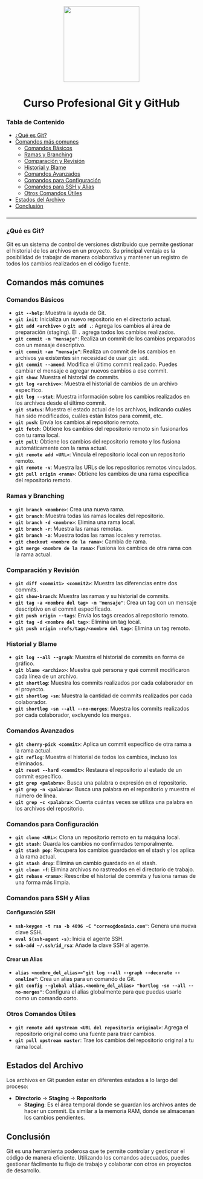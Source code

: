 <div align="center">
  <img height="200" src="https://avatars.githubusercontent.com/u/2975064?s=200&v=4"  />
</div>

###

<h1 align="center">Curso Profesional Git y GitHub</h1>

###

### Tabla de Contenido

- [¿Qué es Git?](#qué-es-git)
- [Comandos más comunes](#comandos-más-comunes)
  - [Comandos Básicos](#comandos-básicos)
  - [Ramas y Branching](#ramas-y-branching)
  - [Comparación y Revisión](#comparación-y-revisión)
  - [Historial y Blame](#historial-y-blame)
  - [Comandos Avanzados](#comandos-avanzados)
  - [Comandos para Configuración](#comandos-para-configuración)
  - [Comandos para SSH y Alias](#comandos-para-ssh-y-alias)
  - [Otros Comandos Útiles](#otros-comandos-útiles)
- [Estados del Archivo](#estados-del-archivo)
- [Conclusión](#conclusión)

###
---
### ¿Qué es Git? <a name="qué-es-git"></a>

Git es un sistema de control de versiones distribuido que permite gestionar el historial de los archivos en un proyecto. Su principal ventaja es la posibilidad de trabajar de manera colaborativa y mantener un registro de todos los cambios realizados en el código fuente.

## Comandos más comunes <a name="comandos-más-comunes"></a>

### Comandos Básicos <a name="comandos-básicos"></a>

- **`git --help`**: Muestra la ayuda de Git.
- **`git init`**: Inicializa un nuevo repositorio en el directorio actual.
- **`git add <archivo>`** o **`git add .`**: Agrega los cambios al área de preparación (staging). El `.` agrega todos los cambios realizados.
- **`git commit -m "mensaje"`**: Realiza un commit de los cambios preparados con un mensaje descriptivo.
- **`git commit -am "mensaje"`**: Realiza un commit de los cambios en archivos ya existentes sin necesidad de usar `git add`.
- **`git commit --amend`**: Modifica el último commit realizado. Puedes cambiar el mensaje o agregar nuevos cambios a ese commit.
- **`git show`**: Muestra el historial de commits.
- **`git log <archivo>`**: Muestra el historial de cambios de un archivo específico.
- **`git log --stat`**: Muestra información sobre los cambios realizados en los archivos desde el último commit.
- **`git status`**: Muestra el estado actual de los archivos, indicando cuáles han sido modificados, cuáles están listos para commit, etc.
- **`git push`**: Envía los cambios al repositorio remoto.
- **`git fetch`**: Obtiene los cambios del repositorio remoto sin fusionarlos con tu rama local.
- **`git pull`**: Obtiene los cambios del repositorio remoto y los fusiona automáticamente con la rama actual.
- **`git remote add <URL>`**: Vincula el repositorio local con un repositorio remoto.
- **`git remote -v`**: Muestra las URLs de los repositorios remotos vinculados.
- **`git pull origin <rama>`**: Obtiene los cambios de una rama específica del repositorio remoto.

### Ramas y Branching <a name="ramas-y-branching"></a>

- **`git branch <nombre>`**: Crea una nueva rama.
- **`git branch`**: Muestra todas las ramas locales del repositorio.
- **`git branch -d <nombre>`**: Elimina una rama local.
- **`git branch -r`**: Muestra las ramas remotas.
- **`git branch -a`**: Muestra todas las ramas locales y remotas.
- **`git checkout <nombre de la rama>`**: Cambia de rama.
- **`git merge <nombre de la rama>`**: Fusiona los cambios de otra rama con la rama actual.

### Comparación y Revisión <a name="comparación-y-revisión"></a>

- **`git diff <commit1> <commit2>`**: Muestra las diferencias entre dos commits.
- **`git show-branch`**: Muestra las ramas y su historial de commits.
- **`git tag -a <nombre del tag> -m "mensaje"`**: Crea un tag con un mensaje descriptivo en el commit especificado.
- **`git push origin --tags`**: Envía los tags creados al repositorio remoto.
- **`git tag -d <nombre del tag>`**: Elimina un tag local.
- **`git push origin :refs/tags/<nombre del tag>`**: Elimina un tag remoto.

### Historial y Blame <a name="historial-y-blame"></a>

- **`git log --all --graph`**: Muestra el historial de commits en forma de gráfico.
- **`git blame <archivo>`**: Muestra qué persona y qué commit modificaron cada línea de un archivo.
- **`git shortlog`**: Muestra los commits realizados por cada colaborador en el proyecto.
- **`git shortlog -sn`**: Muestra la cantidad de commits realizados por cada colaborador.
- **`git shortlog -sn --all --no-merges`**: Muestra los commits realizados por cada colaborador, excluyendo los merges.

### Comandos Avanzados <a name="comandos-avanzados"></a>

- **`git cherry-pick <commit>`**: Aplica un commit específico de otra rama a la rama actual.
- **`git reflog`**: Muestra el historial de todos los cambios, incluso los eliminados.
- **`git reset --hard <commit>`**: Restaura el repositorio al estado de un commit específico.
- **`git grep <palabra>`**: Busca una palabra o expresión en el repositorio.
- **`git grep -n <palabra>`**: Busca una palabra en el repositorio y muestra el número de línea.
- **`git grep -c <palabra>`**: Cuenta cuántas veces se utiliza una palabra en los archivos del repositorio.

### Comandos para Configuración <a name="comandos-para-configuración"></a>

- **`git clone <URL>`**: Clona un repositorio remoto en tu máquina local.
- **`git stash`**: Guarda los cambios no confirmados temporalmente.
- **`git stash pop`**: Recupera los cambios guardados en el stash y los aplica a la rama actual.
- **`git stash drop`**: Elimina un cambio guardado en el stash.
- **`git clean -f`**: Elimina archivos no rastreados en el directorio de trabajo.
- **`git rebase <rama>`**: Reescribe el historial de commits y fusiona ramas de una forma más limpia.

### Comandos para SSH y Alias <a name="comandos-para-ssh-y-alias"></a>

#### Configuración SSH

- **`ssh-keygen -t rsa -b 4096 -C "correo@dominio.com"`**: Genera una nueva clave SSH.
- **`eval $(ssh-agent -s)`**: Inicia el agente SSH.
- **`ssh-add ~/.ssh/id_rsa`**: Añade la clave SSH al agente.

#### Crear un Alias

- **`alias <nombre_del_alias>="git log --all --graph --decorate --oneline"`**: Crea un alias para un comando de Git.
- **`git config --global alias.<nombre_del_alias> "hortlog -sn --all --no-merges"`**: Configura el alias globalmente para que puedas usarlo como un comando corto.

### Otros Comandos Útiles <a name="otros-comandos-útiles"></a>

- **`git remote add upstream <URL del repositorio original>`**: Agrega el repositorio original como una fuente para traer cambios.
- **`git pull upstream master`**: Trae los cambios del repositorio original a tu rama local.

## Estados del Archivo <a name="estados-del-archivo"></a>

Los archivos en Git pueden estar en diferentes estados a lo largo del proceso:

- **Directorio** → **Staging** → **Repositorio**  
  - **Staging**: Es el área temporal donde se guardan los archivos antes de hacer un commit. Es similar a la memoria RAM, donde se almacenan los cambios pendientes.

## Conclusión <a name="conclusión"></a>

Git es una herramienta poderosa que te permite controlar y gestionar el código de manera eficiente. Utilizando los comandos adecuados, puedes gestionar fácilmente tu flujo de trabajo y colaborar con otros en proyectos de desarrollo.
